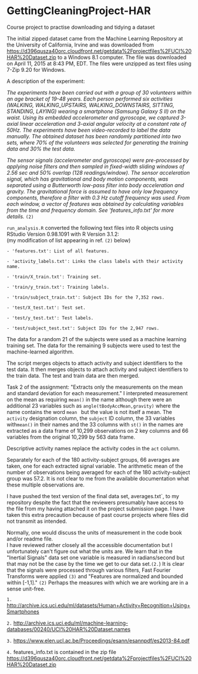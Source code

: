 # GettingCleaningProject-HAR
Course project to practise downloading and tidying a dataset

The initial zipped dataset came from the Machine Learning Repository at the University of California, Irvine and was downloaded from https://d396qusza40orc.cloudfront.net/getdata%2Fprojectfiles%2FUCI%20HAR%20Dataset.zip 
to a Windows 8.1 computer. The file was downloaded on April 11, 2015 at 8:43 PM, EDT.  The files were unzipped as text files using 7-Zip 9.20 for Windows.  

A description of the experiment:

*The experiments have been carried out with a group of 30 volunteers within an age bracket of 19-48 years. Each person performed six activities (WALKING, WALKING_UPSTAIRS, WALKING_DOWNSTAIRS, SITTING, STANDING, LAYING) wearing a smartphone (Samsung Galaxy S II) on the waist. Using its embedded accelerometer and gyroscope, we captured 3-axial linear acceleration and 3-axial angular velocity at a constant rate of 50Hz. The experiments have been video-recorded to label the data manually. The obtained dataset has been randomly partitioned into two sets, where 70% of the volunteers was selected for generating the training data and 30% the test data.*

*The sensor signals (accelerometer and gyroscope) were pre-processed by applying noise filters and then sampled in fixed-width sliding windows of 2.56 sec and 50% overlap (128 readings/window). The sensor acceleration signal, which has gravitational and body motion components, was separated using a Butterworth low-pass filter into body acceleration and gravity. The gravitational force is assumed to have only low frequency components, therefore a filter with 0.3 Hz cutoff frequency was used. From each window, a vector of features was obtained by calculating variables from the time and frequency domain. See 'features_info.txt' for more details.* `(2)`

`run_analysis.R` converted the following text files into R objects using RStudio Version 0.98.1091 with R Version 3.1.2:  
(my modification of list appearing in ref. `(2)` below)

    - 'features.txt': List of all features.

    - 'activity_labels.txt': Links the class labels with their activity name.

    - 'train/X_train.txt': Training set.

    - 'train/y_train.txt': Training labels.
	
    - 'train/subject_train.txt': Subject IDs for the 7,352 rows.

    - 'test/X_test.txt': Test set.

    - 'test/y_test.txt': Test labels.    
    
    - 'test/subject_test.txt': Subject IDs for the 2,947 rows.
	
The data for a random 21 of the subjects were used as a machine learning training set.  The data for the remaining 
9 subjects were used to test the machine-learned algorithm.  

The script merges objects to attach activity and subject identifiers to the test data.  It then merges objects to attach activity and subject identifiers to the train data. The test and train data are then merged.

Task 2 of the assignment: "Extracts only the measurements on the mean and standard deviation for each measurement."
I interpreted measurement on the mean as requiring `mean()` in the name although there were 
an additional 23 variables such as `angle(tBodyAccMean,gravity)` where the name contains the word `mean `
but the value is not itself a mean.  The `activity` designation column, the `subject` ID column, the 33 variables with`mean()` in their names and the 33 columns with `st()` in the names are extracted as a data frame of 
10,299 observations on 2 key columns and 66 variables from the original 10,299 by 563 data frame.

Descriptive activity names replace the activity codes in the `act` column.

Separately for each of the 180 activity-subject groups, 66 averages are taken, one for each 
extracted signal variable.  The arithmetic mean of the number of observations being averaged for each
of the 180 activity-subject group was 57.2.  It is not clear to me from the available documentation 
what these multiple observations are.

I have pushed the text version of the final data set, averages.txt`, to my repository despite the fact
that the reviewers presumably have access to the file from my having attached it on the project submission
page.  I have taken this extra precaution because of past course projects where files did not transmit as
intended.

Normally, one would discuss the units of measurement in the code book and/or readme file.  
I have reviewed rather closely all the accessible documentation but I unfortunately can't
figure out what the units are. We learn that in the "Inertial Signals" data set one variable is measured
in radians/second but that may not be the case by the time we get to our data set.`(2.`)  It is clear that the signals were processed through various filters, Fast Fourier Transforms were applied `(3)` and "Features are normalized and bounded within [-1,1]." `(2)`  Perhaps the measures with which we are working are in a sense unit-free.

`1.` http://archive.ics.uci.edu/ml/datasets/Human+Activity+Recognition+Using+Smartphones

`2.` http://archive.ics.uci.edu/ml/machine-learning-databases/00240/UCI%20HAR%20Dataset.names

`3.` https://www.elen.ucl.ac.be/Proceedings/esann/esannpdf/es2013-84.pdf

`4.` features_info.txt is contained in the zip file https://d396qusza40orc.cloudfront.net/getdata%2Fprojectfiles%2FUCI%20HAR%20Dataset.zip 

